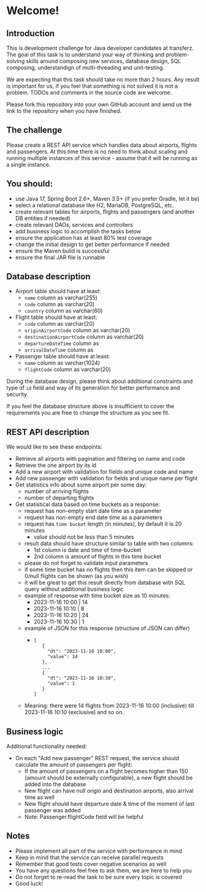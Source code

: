 # Welcome!

## Introduction
This is development challenge for Java developer candidates at transferz. The goal of this task is to understand your way of thinking and problem-solving skills around composing new services, database design, SQL composing, understandign of multi-threading and unit-testing.

We are expecting that this task should take no more than 2 hours. Any result is important for us, if you feel that something is not solved it is not a problem. TODOs and comments in the source code are welcome.

Please fork this repository into your own GitHub account and send us the link to the repository when you have finished.

## The challenge
Please create a REST API service which handles data about airports, flights and passengers. At this time there is no need to think about scaling and running multiple instances of this service - assume that it will be running as a single instance. 

## You should:
* use Java 17, Spring Boot 2.6+, Maven 3.5+ (if you prefer Gradle, let it be)
* select a relational database like H2, MariaDB, PostgreSQL, etc.
* create relevant tables for airports, flights and passengers (and another DB entities if needed) 
* create relevant DAOs, services and controllers
* add business logic to accomplish the tasks below
* ensure the application has at least 80% test coverage
* change the initial design to get better performance if needed
* ensure the Maven build is successful
* ensure the final JAR file is runnable
                       
## Database description

* Airport table should have at least:
  * `name` column as varchar(255)
  * `code` column as varchar(20)
  * `country` column as varchar(60)
* Flight table should have at least:
  * `code` column as varchar(20)
  * `originAirportCode` column as varchar(20)
  * `destinationAirportCode` column as varchar(20)
  * `departureDateTime` column as <your choice type>
  * `arrivalDateTime` column as <your choice type>
* Passenger table should have at least:
  * `name` column as varchar(1024)
  * `flightCode` column as varchar(20)

During the database design, please think about additional constraints and type of `id` field and way of its generation for better performance and security.

If you feel the database structure above is insufficient to cover the requirements you are free to change the structure as you see fit.

## REST API description 

We would like to see these endpoints:
* Retrieve all airports with pagination and filtering on name and code
* Retrieve the one airport by its id
* Add a new airport with validation for fields and unique code and name
* Add new passenger with validation for fields and unique name per flight
* Get statistics info about some airport per some day:
  * number of arriving flights
  * number of departing flights
* Get statistical data based on time buckets as a response:
  * request has non-empty start date time as a parameter
  * request has non-empty end date time as a parameters
  * request has `time bucket` length (in minutes), by default it is 20 minutes
    * value should not be less than 5 minutes
  * result data should have structure similar to table with two columns:
    * 1st column is date and time of time-bucket
    * 2nd column is amount of flights in this time bucket 
  * please do not forget to validate input parameters
  * if some time bucket has no flights then this item can be skipped or 0/null flights can be shown (as you wish)
  * it will be great to get this result directly from database with SQL query without additional business logic
  * example of response with time bucket size as 10 minutes:
    * 2023-11-16 10:00 | 14    
    * 2023-11-16 10:10 | 8
    * 2023-11-16 10:20 | 24
    * 2023-11-16 10:30 | 1
  * example of JSON for this response (structure of JSON can differ)
    * ```
      [
         {
           "dt": "2023-11-16 10:00",
           "value": 14
         },
         ...
         {
           "dt": "2023-11-16 10:30",
           "value": 1
         }
      ]  
      ```
  * Meaning: there were 14 flights from 2023-11-16 10:00 (inclusive) till 2023-11-16 10:10 (exclusive) and so on. 
      
## Business logic

Additional functionality needed: 
* On each "Add new passenger" REST request, the service should calculate the amount of passengers per flight:
  * If the amount of passengers on a flight becomes higher than 150 (amount should be externally configurable), a new flight should be added into the database
  * New flight can have null origin and destination airports, also arrival time as well 
  * New flight should have departure date & time of the moment of last passenger was added
  * Note: Passenger.flightCode field will be helpful

## Notes
* Please implement all part of the service with performance in mind
* Keep in mind that the service can receive parallel requests
* Remember that good tests cover negative scenarios as well
* You have any questions feel free to ask them, we are here to help you
* Do not forget to re-read the task to be sure every topic is covered
* Good luck!
